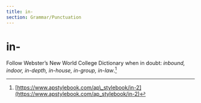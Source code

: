 ```yaml
---
title: in-
section: Grammar/Punctuation
---
```

# in-

Follow Webster’s New World College Dictionary when in doubt: _inbound, indoor, in-depth, in-house, in-group, in-law_.[^14]

[^14]: [https://www.apstylebook.com/ap\_stylebook/in-2](https://www.apstylebook.com/ap_stylebook/in-2)
